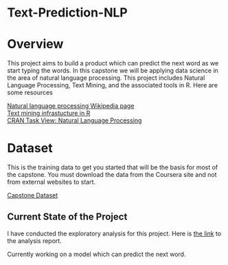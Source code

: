 # Text-Prediction-NLP

# Overview

This project aims to build a product which can predict the next word as we start typing the words.
In this capstone we will be applying data science in the area of natural language processing. This project includes Natural Language Processing, Text Mining, and the associated tools in R. Here are some resources

[Natural language processing Wikipedia page](https://en.wikipedia.org/wiki/Natural_language_processing)      
[Text mining infrastucture in R](http://www.jstatsoft.org/v25/i05/)        
[CRAN Task View: Natural Language Processing](http://cran.r-project.org/web/views/NaturalLanguageProcessing.html)        

# Dataset

This is the training data to get you started that will be the basis for most of the capstone. You must download the data from the Coursera site and not from external websites to start.

[Capstone Dataset](https://d396qusza40orc.cloudfront.net/dsscapstone/dataset/Coursera-SwiftKey.zip)

## Current State of the Project

I have conducted the exploratory analysis for this project. Here is [the link](https://rpubs.com/amanbhagat77/ExpAnalysis) to the analysis report.     

Currently working on a model which can predict the next word.
